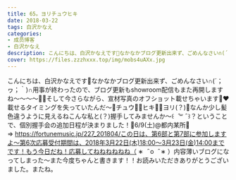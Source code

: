 ```yaml
---
title: 65。ヨリチュウヒキ
date: 2018-03-22
tags: 白沢かなえ
categories: 
- 成员博客
- 白沢かなえ
description: こんにちは、白沢かなえです🌷なかなかブログ更新出来ず、ごめんなさい∩(´；ヮ；｀)∩用事が終わったので、ブログ更新もshowroom配信もまた再開しますね〜〜〜〜🐶🌷そして今さらながら、宣材写真のオフショット載...
cover: https://files.zzzhxxx.top/img/mobs4uAXx.jpg 
---
```


こんにちは、白沢かなえです🌷なかなかブログ更新出来ず、ごめんなさい∩(´；ヮ；｀)∩用事が終わったので、ブログ更新もshowroom配信もまた再開しますね〜〜〜〜🐶🌷そして今さらながら、宣材写真のオフショット載せちゃいます🐶❤️載せるタイミングを失っていたんだ〜🌸チュウ🌸🌸ヒキ🌸🌸ヨリ(？)🌸なんか少し髪色違うように見えるねこんな私と(？)握手してみませんか〜꒰   ̑꒳  ̑ ꒱？ということで、個別握手会の追加日程が決まりました！🌸6/9(土)@都内某所🌸⇒ https://fortunemusic.jp/227_201804/この日は、第6部と第7部に参加しますよ〜第6次応募受付期間は、2018年3月22日(木)18:00〜3月23日(金)14:00までです！もう今日だね！応募してねねねねねね（ ∗   ̑ o   ̑ ∗ ）内容薄いブログになってしまった〜また今度ちゃんと書きます！！お読みいただきありがとうございました。またね。


